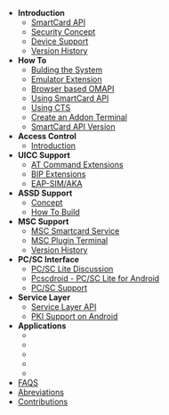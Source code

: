 * **Introduction**
    * [SmartCard API](https://github.com/sunyer/seek-for-android/wiki/SmartcardAPI)
    * [Security Concept](https://github.com/sunyer/seek-for-android/wiki/SecurityConcept)
    * [Device Support](https://github.com/sunyer/seek-for-android/wiki/Devices)
    * [Version History](https://github.com/sunyer/seek-for-android/wiki/VersionHistory)
* **How To**
    * [Bulding the System](https://github.com/sunyer/seek-for-android/wiki/BuildingTheSystem)
    * [Emulator Extension](https://github.com/sunyer/seek-for-android/wiki/EmulatorExtension)
    * [Browser based OMAPI](https://github.com/sunyer/seek-for-android/wiki/WebScapi)
    * [Using SmartCard API](https://github.com/sunyer/seek-for-android/wiki/UsingSmartCardAPI)
    * [Using CTS](https://github.com/sunyer/seek-for-android/wiki/UsingCTS)
    * [Create an Addon Terminal](https://github.com/sunyer/seek-for-android/wiki/AddonTerminal)
    * [SmartCard API Version](https://github.com/sunyer/seek-for-android/wiki/RetrievingVersionInfo)
* **Access Control**
    * [Introduction](https://github.com/sunyer/seek-for-android/wiki/AccessControlIntroduction)
* **UICC Support**
    * [AT Command Extensions](https://github.com/sunyer/seek-for-android/wiki/UICCSupport)
    * [BIP Extensions](https://github.com/sunyer/seek-for-android/wiki/BIP_Extensions)
    * [EAP-SIM/AKA](https://github.com/sunyer/seek-for-android/wiki/EapSimAka)
* **ASSD Support**
    * [Concept](https://github.com/sunyer/seek-for-android/wiki/Concept)
    * [How To Build](https://github.com/sunyer/seek-for-android/wiki/HowToBuild)
* **MSC Support** 
    * [MSC Smartcard Service](https://github.com/sunyer/seek-for-android/wiki/MscSmartcardService)
    * [MSC Plugin Terminal](https://github.com/sunyer/seek-for-android/wiki/MscPluginTerminal)
    * [Version History](https://github.com/sunyer/seek-for-android/wiki/MscVersionHistory)
* **PC/SC Interface** 
    * [PC/SC Lite Discussion](https://github.com/sunyer/seek-for-android/wiki/PCSCLite)
    * [Pcscdroid - PC/SC Lite for Android](https://github.com/sunyer/seek-for-android/wiki/Pcscdroid)
    * [PC/SC Support](https://github.com/sunyer/seek-for-android/wiki/PCSCSmartCardServiceIntro)
* **Service Layer**
    * [Service Layer API](https://github.com/sunyer/seek-for-android/wiki/ServiceLayer)
    * [PKI Support on Android](https://github.com/sunyer/seek-for-android/wiki/SmartCardPKI)
* **Applications**
    * [](https://github.com/sunyer/seek-for-android/wiki/)
    * [](https://github.com/sunyer/seek-for-android/wiki/)
    * [](https://github.com/sunyer/seek-for-android/wiki/)
    * [](https://github.com/sunyer/seek-for-android/wiki/)
    * [](https://github.com/sunyer/seek-for-android/wiki/)
* [FAQS](https://github.com/sunyer/seek-for-android/wiki/)
* [Abreviations](https://github.com/sunyer/seek-for-android/wiki/)
* [Contributions](https://github.com/sunyer/seek-for-android/wiki/)




